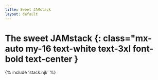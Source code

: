 ```yaml
---
title: Sweet JAMstack
layout: default
---
```


# The sweet JAMstack {: class="mx-auto my-16 text-white text-3xl font-bold text-center }

{% include 'stack.njk' %}
